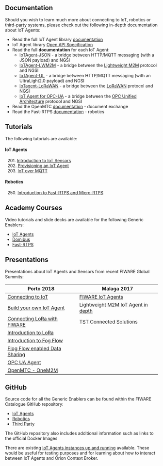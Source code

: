 ## Documentation

Should you wish to learn much more about connecting to IoT, robotics or
third-party systems, please check out the following in-depth documentation about
IoT Agents:

-   Read the full IoT Agent library
    [documentation](https://iotagent-node-lib.readthedocs.io/en/latest)
-   IoT Agent library
    [Open API Specification](https://swagger.lab.fiware.org/?url=https://raw.githubusercontent.com/Fiware/specifications/master/OpenAPI/iot.IoTagent-node-lib/IoTagent-node-lib-openapi.json)
-   Read the full **documentation** for each IoT Agent:
    -   [IoTAgent-JSON](http://fiware-iotagent-json.readthedocs.io/en/latest/) -
        a bridge between HTTP/MQTT messaging (with a JSON payload) and NGSI
    -   [IoTAgent-LWM2M](http://fiware-iotagent-lwm2m.readthedocs.io/en/latest) -
        a bridge between the
        [Lightweight M2M](https://www.omaspecworks.org/what-is-oma-specworks/iot/lightweight-m2m-lwm2m/)
        protocol and NGSI
    -   [IoTAgent-UL](http://fiware-iotagent-ul.readthedocs.io/en/latest) - a
        bridge between HTTP/MQTT messaging (with an UltraLight2.0 payload) and
        NGSI
    -   [IoTagent-LoRaWAN](http://fiware-lorawan.readthedocs.io/en/latest) - a
        bridge between the
        [LoRaWAN](https://www.thethingsnetwork.org/docs/lorawan/) protocol and
        NGSI
    -   [IoT Agent for OPC-UA](https://iotagent-opcua.rtfd.io/) - a bridge
        between the [OPC Unified Architecture](http://www.opcua.us/) protocol
        and NGSI
-   Read the OpenMTC [documentation](http://www.openmtc.org/doc.html) - document
    exchange
-   Read the Fast-RTPS [documentation](https://eprosima-fast-rtps.rtfd.io/) -
    robotics

## Tutorials

The following tutorials are available:

<h4>IoT Agents</h4>

&nbsp; 201.
[Introduction to IoT Sensors](https://fiware-tutorials.readthedocs.io/en/latest/iot-sensors)<br/>
&nbsp; 202.
[Provisioning an IoT Agent](https://fiware-tutorials.readthedocs.io/en/latest/iot-agent)<br/>
&nbsp; 203.
[IoT over MQTT](https://fiware-tutorials.readthedocs.io/en/latest/iot-over-mqtt)<br/>

<h4>Robotics</h4>

&nbsp; 250.
[Introduction to Fast-RTPS and Micro-RTPS ](https://fiware-tutorials.readthedocs.io/en/latest/fast-rtps-micro-rtps)<br/>

## Academy Courses

Video tutorials and slide decks are available for the following Generic
Enablers:

-   [IoT Agents](https://fiware-academy.readthedocs.io/en/latest/iot-agents/idas/)
-   [Domibus](https://fiware-academy.readthedocs.io/en/latest/third-party/domibus/)
-   [Fast-RTPS](https://fiware-academy.readthedocs.io/en/latest/robotics/fast-rtps/)

## Presentations

Presentations about IoT Agents and Sensors from recent FIWARE Global Summits:

| Porto 2018                                                                                                                                 | Malaga 2017                                                                                                                              |
| ------------------------------------------------------------------------------------------------------------------------------------------ | ---------------------------------------------------------------------------------------------------------------------------------------- |
| [Connecting to IoT](https://www.slideshare.net/FI-WARE/fiware-global-summit-connecting-to-iot-97030154)                                    | [FIWARE IoT Agents](https://www.slideshare.net/FI-WARE/fiware-tech-summit-daniel-calvo-fiware-iot-agents)                                |
| [Build your own IoT Agent](https://www.slideshare.net/FI-WARE/fiware-global-summit-building-your-own-iot-agent-97030112)                   | [Lightweight M2M IoT Agent in depth](https://www.slideshare.net/FI-WARE/fiware-tech-summit-david-fernandez-ros-lwm2m-iot-agent-in-depth) |
| [Connecting LoRa with FIWARE](https://www.slideshare.net/FI-WARE/fiware-global-summit-connecting-lora-with-fiware-97030129)                | [TST Connected Solutions](https://www.slideshare.net/FI-WARE/fiware-tech-summit-arturo-medela-tst-connected-solutions-using-fiware)      |
| [Introduction to LoRa](https://www.slideshare.net/FI-WARE/fiware-global-summit-introduction-to-lora-alliance-and-technology-97029099)      |                                                                                                                                          |
| [Introduction to Fog Flow](https://www.slideshare.net/FI-WARE/fiware-tech-summit-fogflow-new-ge-for-iot-edge-computing)                    |                                                                                                                                          |
| [Flog Flow enabled Data Sharing](https://www.slideshare.net/FI-WARE/fiware-global-summit-fogflow-a-new-ge-for-iot-edge-computing-97030162) |                                                                                                                                          |
| [OPC UA Agent](https://www.slideshare.net/FI-WARE/fiware-global-summit-opc-ua-agent-97030170)                                              |                                                                                                                                          |
| [OpenMTC - OneM2M](https://www.slideshare.net/FI-WARE/fiware-tech-summit-openmtc-onem2m-middleware)                                        |                                                                                                                                          |

## GitHub

Source code for all the Generic Enablers can be found within the FIWARE
Catalogue GitHub repository:

-   [IoT Agents](https://github.com/Fiware/catalogue/tree/master/iot-agents)
-   [Robotics](https://github.com/Fiware/catalogue/tree/master/robotics)
-   [Third Party](https://github.com/Fiware/catalogue/tree/master/third-party)

The GitHub repository also includes additional information such as links to the
official Docker Images

There are existing
[IoT Agents instances up and running](https://catalogue.fiware.org/enablers/backend-device-management-idas/instances)
available. These would be useful for testing purposes and for learning about how
to interact between IoT Agents and Orion Context Broker.
